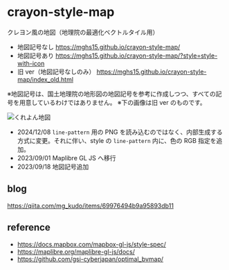 # crayon-style-map
クレヨン風の地図（地理院の最適化ベクトルタイル用）

* 地図記号なし https://mghs15.github.io/crayon-style-map/
* 地図記号あり https://mghs15.github.io/crayon-style-map/?style=style-with-icon
* 旧 ver（地図記号なしのみ） https://mghs15.github.io/crayon-style-map/index_old.html

※地図記号は、国土地理院の地形図の地図記号を参考に作成しつつ、すべての記号を用意しているわけではありません。
※下の画像は旧 ver のものです。
  
![くれよん地図](https://user-images.githubusercontent.com/40787295/233097542-3fdffa40-4722-4a89-b64e-da6736b4a0b5.png)

* 2024/12/08 `line-pattern` 用の PNG を読み込むのではなく、内部生成する方式に変更。それに伴い、style の `line-pattern` 内に、色の RGB 指定を追加。
* 2023/09/01 Maplibre GL JS へ移行
* 2023/09/18 地図記号追加

## blog
https://qiita.com/mg_kudo/items/69976494b9a95893db11

## reference
* https://docs.mapbox.com/mapbox-gl-js/style-spec/
* https://maplibre.org/maplibre-gl-js/docs/
* https://github.com/gsi-cyberjapan/optimal_bvmap/
